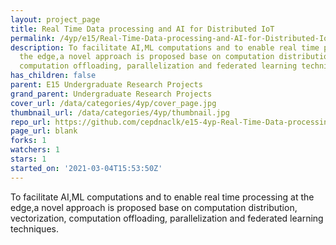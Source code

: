 ```yaml
---
layout: project_page
title: Real Time Data processing and AI for Distributed IoT
permalink: /4yp/e15/Real-Time-Data-processing-and-AI-for-Distributed-IoT/
description: To facilitate AI,ML computations and to enable real time processing at
  the edge,a novel approach is proposed base on computation distribution, vectorization,
  computation offloading, parallelization and federated learning techniques.
has_children: false
parent: E15 Undergraduate Research Projects
grand_parent: Undergraduate Research Projects
cover_url: /data/categories/4yp/cover_page.jpg
thumbnail_url: /data/categories/4yp/thumbnail.jpg
repo_url: https://github.com/cepdnaclk/e15-4yp-Real-Time-Data-processing-and-AI-for-Distributed-IoT
page_url: blank
forks: 1
watchers: 1
stars: 1
started_on: '2021-03-04T15:53:50Z'
---
```


To facilitate AI,ML computations and to enable real time processing at the edge,a novel approach is proposed base on computation distribution, vectorization, computation offloading, parallelization and federated learning techniques.